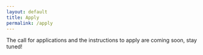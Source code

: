 ```yaml
---
layout: default
title: Apply
permalink: /apply
---
```


The call for applications and the instructions to apply are coming soon, stay tuned!